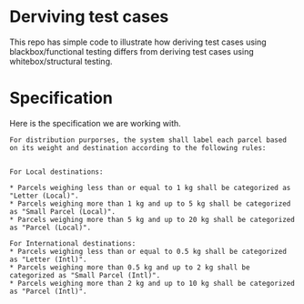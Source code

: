# Derviving test cases

This repo has simple code to illustrate how deriving test cases using blackbox/functional testing differs from deriving test cases using whitebox/structural testing.

# Specification

Here is the specification we are working with.

```
For distribution purporses, the system shall label each parcel based on its weight and destination according to the following rules:


For Local destinations:

* Parcels weighing less than or equal to 1 kg shall be categorized as "Letter (Local)".
* Parcels weighing more than 1 kg and up to 5 kg shall be categorized as "Small Parcel (Local)".
* Parcels weighing more than 5 kg and up to 20 kg shall be categorized as "Parcel (Local)".

For International destinations:
* Parcels weighing less than or equal to 0.5 kg shall be categorized as "Letter (Intl)".
* Parcels weighing more than 0.5 kg and up to 2 kg shall be categorized as "Small Parcel (Intl)".
* Parcels weighing more than 2 kg and up to 10 kg shall be categorized as "Parcel (Intl)".
```